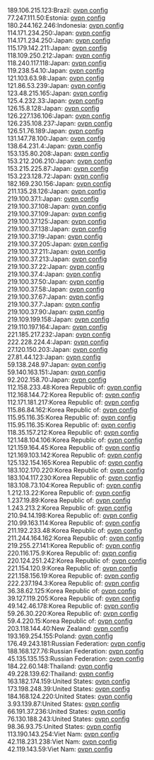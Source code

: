 189.106.215.123:Brazil: [ovpn config](vpn/189_106_215_123.ovpn)  
77.247.111.50:Estonia: [ovpn config](vpn/77_247_111_50.ovpn)  
180.244.162.246:Indonesia: [ovpn config](vpn/180_244_162_246.ovpn)  
114.171.234.250:Japan: [ovpn config](vpn/114_171_234_250.ovpn)  
114.171.234.250:Japan: [ovpn config](vpn/114_171_234_250.ovpn)  
115.179.142.211:Japan: [ovpn config](vpn/115_179_142_211.ovpn)  
118.109.250.212:Japan: [ovpn config](vpn/118_109_250_212.ovpn)  
118.240.117.118:Japan: [ovpn config](vpn/118_240_117_118.ovpn)  
119.238.54.10:Japan: [ovpn config](vpn/119_238_54_10.ovpn)  
121.103.63.98:Japan: [ovpn config](vpn/121_103_63_98.ovpn)  
121.86.53.239:Japan: [ovpn config](vpn/121_86_53_239.ovpn)  
123.48.215.165:Japan: [ovpn config](vpn/123_48_215_165.ovpn)  
125.4.232.33:Japan: [ovpn config](vpn/125_4_232_33.ovpn)  
126.15.8.128:Japan: [ovpn config](vpn/126_15_8_128.ovpn)  
126.227.136.106:Japan: [ovpn config](vpn/126_227_136_106.ovpn)  
126.235.108.237:Japan: [ovpn config](vpn/126_235_108_237.ovpn)  
126.51.76.189:Japan: [ovpn config](vpn/126_51_76_189.ovpn)  
131.147.78.100:Japan: [ovpn config](vpn/131_147_78_100.ovpn)  
138.64.231.4:Japan: [ovpn config](vpn/138_64_231_4.ovpn)  
153.135.80.208:Japan: [ovpn config](vpn/153_135_80_208.ovpn)  
153.212.206.210:Japan: [ovpn config](vpn/153_212_206_210.ovpn)  
153.215.225.87:Japan: [ovpn config](vpn/153_215_225_87.ovpn)  
153.223.128.72:Japan: [ovpn config](vpn/153_223_128_72.ovpn)  
182.169.230.156:Japan: [ovpn config](vpn/182_169_230_156.ovpn)  
211.135.28.126:Japan: [ovpn config](vpn/211_135_28_126.ovpn)  
219.100.37.1:Japan: [ovpn config](vpn/219_100_37_1.ovpn)  
219.100.37.108:Japan: [ovpn config](vpn/219_100_37_108.ovpn)  
219.100.37.109:Japan: [ovpn config](vpn/219_100_37_109.ovpn)  
219.100.37.125:Japan: [ovpn config](vpn/219_100_37_125.ovpn)  
219.100.37.138:Japan: [ovpn config](vpn/219_100_37_138.ovpn)  
219.100.37.19:Japan: [ovpn config](vpn/219_100_37_19.ovpn)  
219.100.37.205:Japan: [ovpn config](vpn/219_100_37_205.ovpn)  
219.100.37.211:Japan: [ovpn config](vpn/219_100_37_211.ovpn)  
219.100.37.213:Japan: [ovpn config](vpn/219_100_37_213.ovpn)  
219.100.37.22:Japan: [ovpn config](vpn/219_100_37_22.ovpn)  
219.100.37.4:Japan: [ovpn config](vpn/219_100_37_4.ovpn)  
219.100.37.50:Japan: [ovpn config](vpn/219_100_37_50.ovpn)  
219.100.37.58:Japan: [ovpn config](vpn/219_100_37_58.ovpn)  
219.100.37.67:Japan: [ovpn config](vpn/219_100_37_67.ovpn)  
219.100.37.7:Japan: [ovpn config](vpn/219_100_37_7.ovpn)  
219.100.37.90:Japan: [ovpn config](vpn/219_100_37_90.ovpn)  
219.109.199.158:Japan: [ovpn config](vpn/219_109_199_158.ovpn)  
219.110.197.164:Japan: [ovpn config](vpn/219_110_197_164.ovpn)  
221.185.217.232:Japan: [ovpn config](vpn/221_185_217_232.ovpn)  
222.228.224.4:Japan: [ovpn config](vpn/222_228_224_4.ovpn)  
27.120.150.203:Japan: [ovpn config](vpn/27_120_150_203.ovpn)  
27.81.44.123:Japan: [ovpn config](vpn/27_81_44_123.ovpn)  
59.138.248.97:Japan: [ovpn config](vpn/59_138_248_97.ovpn)  
59.140.163.151:Japan: [ovpn config](vpn/59_140_163_151.ovpn)  
92.202.158.70:Japan: [ovpn config](vpn/92_202_158_70.ovpn)  
112.158.233.48:Korea Republic of: [ovpn config](vpn/112_158_233_48.ovpn)  
112.168.144.72:Korea Republic of: [ovpn config](vpn/112_168_144_72.ovpn)  
112.171.181.217:Korea Republic of: [ovpn config](vpn/112_171_181_217.ovpn)  
115.86.84.162:Korea Republic of: [ovpn config](vpn/115_86_84_162.ovpn)  
115.95.116.35:Korea Republic of: [ovpn config](vpn/115_95_116_35.ovpn)  
115.95.116.35:Korea Republic of: [ovpn config](vpn/115_95_116_35.ovpn)  
118.35.157.212:Korea Republic of: [ovpn config](vpn/118_35_157_212.ovpn)  
121.148.104.106:Korea Republic of: [ovpn config](vpn/121_148_104_106.ovpn)  
121.159.164.45:Korea Republic of: [ovpn config](vpn/121_159_164_45.ovpn)  
121.169.103.142:Korea Republic of: [ovpn config](vpn/121_169_103_142.ovpn)  
125.132.154.165:Korea Republic of: [ovpn config](vpn/125_132_154_165.ovpn)  
183.102.170.220:Korea Republic of: [ovpn config](vpn/183_102_170_220.ovpn)  
183.104.117.230:Korea Republic of: [ovpn config](vpn/183_104_117_230.ovpn)  
183.108.73.104:Korea Republic of: [ovpn config](vpn/183_108_73_104.ovpn)  
1.212.13.22:Korea Republic of: [ovpn config](vpn/1_212_13_22.ovpn)  
1.237.19.89:Korea Republic of: [ovpn config](vpn/1_237_19_89.ovpn)  
1.243.213.2:Korea Republic of: [ovpn config](vpn/1_243_213_2.ovpn)  
210.94.14.198:Korea Republic of: [ovpn config](vpn/210_94_14_198.ovpn)  
210.99.163.114:Korea Republic of: [ovpn config](vpn/210_99_163_114.ovpn)  
211.192.233.48:Korea Republic of: [ovpn config](vpn/211_192_233_48.ovpn)  
211.244.164.162:Korea Republic of: [ovpn config](vpn/211_244_164_162.ovpn)  
219.255.27.141:Korea Republic of: [ovpn config](vpn/219_255_27_141.ovpn)  
220.116.175.9:Korea Republic of: [ovpn config](vpn/220_116_175_9.ovpn)  
220.124.251.242:Korea Republic of: [ovpn config](vpn/220_124_251_242.ovpn)  
221.154.120.9:Korea Republic of: [ovpn config](vpn/221_154_120_9.ovpn)  
221.158.156.19:Korea Republic of: [ovpn config](vpn/221_158_156_19.ovpn)  
222.237.194.3:Korea Republic of: [ovpn config](vpn/222_237_194_3.ovpn)  
36.38.62.125:Korea Republic of: [ovpn config](vpn/36_38_62_125.ovpn)  
39.127.119.205:Korea Republic of: [ovpn config](vpn/39_127_119_205.ovpn)  
49.142.46.178:Korea Republic of: [ovpn config](vpn/49_142_46_178.ovpn)  
59.26.30.220:Korea Republic of: [ovpn config](vpn/59_26_30_220.ovpn)  
59.4.220.15:Korea Republic of: [ovpn config](vpn/59_4_220_15.ovpn)  
203.118.144.40:New Zealand: [ovpn config](vpn/203_118_144_40.ovpn)  
193.169.254.155:Poland: [ovpn config](vpn/193_169_254_155.ovpn)  
176.49.243.181:Russian Federation: [ovpn config](vpn/176_49_243_181.ovpn)  
188.168.127.76:Russian Federation: [ovpn config](vpn/188_168_127_76.ovpn)  
45.135.135.153:Russian Federation: [ovpn config](vpn/45_135_135_153.ovpn)  
184.22.60.148:Thailand: [ovpn config](vpn/184_22_60_148.ovpn)  
49.228.139.62:Thailand: [ovpn config](vpn/49_228_139_62.ovpn)  
163.182.174.159:United States: [ovpn config](vpn/163_182_174_159.ovpn)  
173.198.248.39:United States: [ovpn config](vpn/173_198_248_39.ovpn)  
184.168.124.220:United States: [ovpn config](vpn/184_168_124_220.ovpn)  
3.93.139.87:United States: [ovpn config](vpn/3_93_139_87.ovpn)  
66.191.37.236:United States: [ovpn config](vpn/66_191_37_236.ovpn)  
76.130.188.243:United States: [ovpn config](vpn/76_130_188_243.ovpn)  
98.36.93.75:United States: [ovpn config](vpn/98_36_93_75.ovpn)  
113.190.143.254:Viet Nam: [ovpn config](vpn/113_190_143_254.ovpn)  
42.118.231.238:Viet Nam: [ovpn config](vpn/42_118_231_238.ovpn)  
42.119.143.59:Viet Nam: [ovpn config](vpn/42_119_143_59.ovpn)  
